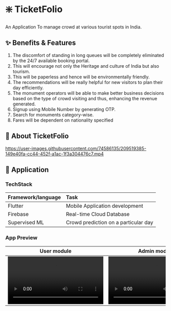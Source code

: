 # :sparkle: TicketFolio
An Application To manage crowd at various tourist spots in India.

## :sparkles: Benefits & Features
1. The discomfort of standing in long queues will be completely eliminated by the 24/7 available booking portal.
2. This will encourage not only the Heritage and culture of India but also tourism.
3. This will be paperless and hence will be environmentally friendly.
4. The recommendations will be really helpful for new visitors to plan their day efficiently.
5. The monument operators will be able to make better business decisions based on the type of crowd visiting and thus, enhancing the revenue generated.
6. Signup using Mobile Number by generating OTP.
7. Search for monuments category-wise.
8. Fares will be dependent on nationality specified



## :monocle_face: About TicketFolio

https://user-images.githubusercontent.com/74586135/209519385-149e40fa-cc44-452f-a1ac-1f3a304476c7.mp4


## :iphone: Application

### TechStack 
|   Framework/language   | Task | 
| :------------- | :------------- | 
| Flutter         | Mobile Application development      |
| Firebase          | Real-time Cloud Database     |
| Supervised ML | Crowd prediction on a particular day |


### App Preview
| User module | Admin module | Ticket Checker Module |
| :-------------: | :-------------: | :-------------: | 
| <video src="https://user-images.githubusercontent.com/74586135/209518268-a0a7dd51-7b94-47fe-8260-11afd8f2f07d.mp4" > | <video src="https://user-images.githubusercontent.com/74586135/209518358-662e4656-a4e2-4b95-bbd7-3df9b241135b.mp4"> | <video src="https://user-images.githubusercontent.com/74586135/209518437-347f6c24-7d2f-497b-b5aa-aaa0e71e6e1e.mp4"> |




